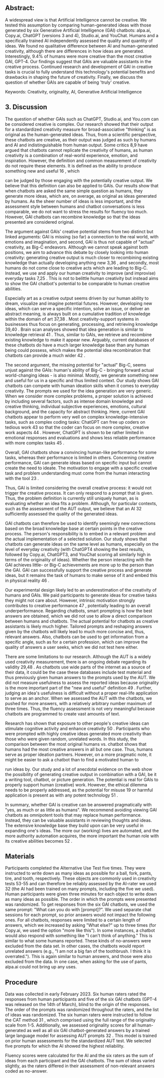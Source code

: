 ## Abstract:

A widespread view is that Artificial Intelligence cannot be creative. We tested this assumption by comparing human-generated ideas with those generated by six Generative Artificial Intelligence (GAI) chatbots:  alpa.ai, Copy.ai, ChatGPT (versions 3 and 4), Studio.ai, and YouChat. Humans and a specifically trained AI independently assessed the quality and quantity of ideas. We found no  qualitative  difference  between  AI  and  human-generated  creativity,  although  there  are differences in how ideas are generated. Interestingly, 9.4% of humans were more creative than the  most  creative  GAI,  GPT-4.  Our  findings  suggest  that  GAIs  are  valuable  assistants  in  the creative process. Continued research and development of GAI in creative tasks is crucial to fully understand this technology's potential benefits and drawbacks in shaping the future of creativity. Finally, we discuss the question of whether GAIs are capable of being 'truly' creative.

Keywords: Creativity, originality, AI, Generative Artificial Intelligence

## 3. Discussion

The question of whether GAIs such as ChatGPT, Studio.ai, and You.com can be considered creative is complex. Our research showed that their output for a standardized creativity measure for  broad-associative  "thinking"  is  as  original  as  the  human-generated  ideas.  Thus,  from  a scientific perspective, these chatbots are creative, as their output was judged as such by humans and AI and indistinguishable from human output. Some critics 8,9 have argued that chatbots cannot replicate the creativity of humans, as human creativity is a combination of real-world experience, emotion, and inspiration. However, the definition and common measurement of creativity do not require these elements. It is defined as the ability to produce something new and useful 16 , which

can  be  judged  by  those  engaging  with  the  potentially  creative  output.  We  believe  that  this definition can also be applied to GAIs. Our results show that when chatbots are asked the same simple question as humans, they generate more ideas, which are, on average, as original as ideas generated by humans. As the sheer number of ideas is less important, and the assessment style between humans and chatbot conversations is less comparable, we do not want to stress the results for fluency too much. However, GAI chatbots can recombine knowledge so that the ideas presented are considered original.

The argument against GAIs' creative potential stems from two distinct but linked arguments: GAI is missing (so far) a connection to the real world, with emotions and imagination, and second, GAI is thus not capable of "actual" creativity, as Big-C endeavors. Although we cannot speak against both positions, we aim to advance this debate by closely looking into human creativity: generating creative  output  is  much  closer  to  recombining  existing  knowledge  than  actually  developing anything  new 3,36 ,  and  secondly,  most  humans  do  not  come  close  to  creative  acts  which  are leading to Big-C. Instead, we use and apply our human creativity to improve (and improvise) everyday  tasks 7,25 .  This  is  not  to  belittle  human  creativity  but  instead  aims  to  show  the  GAI chatbot's potential to be comparable to human creative abilities.

Especially art as a creative output seems driven by our human ability to dream, visualize and imagine potential futures. However, developing new ideas, which can serve a specific intention, solve  an  issue,  or  deliver  an  abstract  meaning,  is  always  built  on  a  cumulative  tradition  of knowledge within the domain of art 37,38 . Most creativity-support systems in businesses thus focus on generating, processing, and retrieving knowledge 39,40 . Brain scan analyses showed that idea generation is similar to knowledge retrieval 41 . Thus, similar to GAIs, we retrieve and recombine existing knowledge to make it appear new. Arguably, current databases of these chatbots do have a much larger knowledge base than any human being could possess, which makes the potential idea recombination that chatbots can provide a much wider 42 .

The second argument, the missing potential for "actual" Big-C, seems unjust against the GAIs: human's ability of Big-C - bringing forward actual world-changing ideas - is also minimal. Mostly, we generate something new and useful for us in a specific and thus limited context. Our study shows GAI chatbots can compete with human ideation skills when it comes to everyday creativity. The prompts we used for the idea generation are very generic. When we consider more complex problems, a proper solution is achieved by including several factors, such as intense domain knowledge  and  creative  thinking,  individual  subjective  experiences,  emotions,  cultural background, and the capacity for abstract thinking. Here, current GAI chatbots appear to perform very well on complex knowledge-intensive tasks, such as complex coding tasks: ChatGPT can free up coders on tedious work 43 so that the coder can focus on more complex, creative work aspects 44 .  However,  ChatGPT  is  shown  to  be  rather  limited  in  emotional  responses  and evaluations and shows less reliable performance with more complex tasks 45 .

Overall, GAI chatbots show a convincing human-like performance for some tasks, whereas their performance is limited in others. Concerning creative performance, GAI can generate ideas based on specific input but cannot create the need to ideate. The motivation to engage with a specific creative task and problem understanding must come from the human interacting with the tool 23 .

Thus, GAI is limited considering the overall creative process:  it would not trigger the creative process. It can only respond to a prompt that is given. Thus, the problem definition is currently still  uniquely  human,  as  is  evaluating  whether  an  idea  fits  a  problem.  Although,  for  particular contexts, such as the assessment of the AUT output, we believe that an AI 32 sufficiently assessed the quality of the generated ideas.

GAI chatbots can therefore be used to identify seemingly new connections based on the broad knowledge base at certain points in the creative process. The person's responsibility is to embed in a relevant problem and the actual implementation of a selected solution. Our study shows that chatbots can generate ideas on the same level as humans, especially on the level of everyday creativity (with ChatGPT4 showing the best results, followed by Copy.ai, ChatGPT3, and YouChat scoring all similarly high in terms of the originality of ideas). Whether the person interacting with the GAI achieves little- or Big-C achievements are more up to the person than the GAI. GAI can successfully support the creative process and generate ideas, but it remains the task of humans to make sense of it and embed this in physical reality 46 .

Our experimental design likely led to an underestimation of the creativity of humans and GAIs. We paid participants to generate ideas for creative tasks they might not care about. However, intrinsic motivation strongly contributes to creative performance 47 , potentially leading to an overall underperformance. Regarding chatbots, smart prompting is how the best answers are obtained, which we did not use to allow a direct comparison between humans and chatbots. The actual potential for chatbots as creative assistants is likely much higher. Tailored prompts and reshaping answers given by the chatbots will likely lead to much more concise and, thus, relevant answers. Also,  chatbots  can  be  used  to  get  information  from  a  specific  angle,  such  as  for  a  certain profession, which can improve the quality of answers a user seeks, which we did not test here either.

There  are  some  limitations  to  our  research.  Although  the  AUT  is  a  widely  used  creativity measurement, there is an ongoing debate regarding its validity 29,48 . As chatbots use wide parts of the internet as a source of their data, it could be the case these databases include test material and thus previously given human answers to the prompts used by the AUT. We did not measure usefulness to assess the reported ideas because originality is the more important part of the "new and useful" definition 49 . Further, judging an idea's usefulness is difficult without a proper real-life application to serve as an anchor. When we assessed the AUT with the chatbots, we pushed for more answers,  with  a  relatively  arbitrary  number  maximum  of  three  times.  Thus,  the  fluency assessment is not very meaningful because chatbots are programmed to create vast amounts of text.

Research  has  shown  that  exposure  to  other  people's  creative  ideas  can  stimulate  cognitive activity  and  enhance  creativity 50 .  Participants  who  were  prompted  with  highly  creative  ideas generated more creativity than those who were given random, unrelated words. In this study, the comparison between the most original humans vs. chatbot shows that humans had the most creative answers in all but one case. Thus, humans serve as proper ideation partners. However, on a more pragmatic note, it might be easier to ask a chatbot than to find a motivated human to

run  ideas  by.  Our  study  and  a  lot  of  anecdotal  evidence  on  the  web  show  the  possibility  of generating  creative  output  in  combination  with  a  GAI,  be  it  a  writing  tool,  chatbot,  or  picture generation. The potential is real for GAIs to properly support human (creative) work. However, the ethical dilemma needs to be properly addressed, as the potential for misuse 19 or  harmful application is present as with any potent technology 51 .

In summary, whether GAI is creative can be answered pragmatically with "yes, as much or as little as humans". We recommend avoiding viewing GAI chatbots as omnipotent tools that may replace human performance. Instead, they can be valuable assistants in reviewing thoughts and ideas. The extensive knowledge base they build upon can be very useful in expanding one's ideas. The more our (working) lives are automated, and the more authority automation acquires, the more important the human role with its creative abilities becomes 52 .

## Materials

Participants completed the Alternative Use Test five times. They were instructed to write down as many ideas as possible for a ball, fork, pants, tire, and tooth, respectively. These objects are commonly used in creativity tests 53-55 and can therefore be reliably assessed by the AI-rater we used 32 (the AI had been trained on many prompts, including the five we used). Human participants were given three minutes for each object to write down as many ideas as possible. The order in which the prompts were presented was randomized. To get responses from the six GAI chatbots, we used the same prompt: "What can you do with [prompt]?". We used separate chat sessions for each prompt, so prior answers would not impact the following ones. For all chatbots, responses were limited to a certain length of answers, which we increased by asking "What else?" up to three times (for Copy.ai, we used the option "more like this"). In some instances, a chatbot would also respond with something like "I can't think of anything." This is similar to what some humans reported. These kinds of no-answers were excluded from the data set. In other cases, the chatbots would report unrelated answers (e.g., "I am not a big fan of the toothbrush. I think it is overrated."). This is again similar to human answers, and those were also excluded from the data. In one case, when asking for the use of pants, alpa.ai could not bring up any uses.

## Procedure

Data was collected in early February 2023. Six human raters rated the responses from human participants and five of the six GAI chatbots (GPT-4 was released on the 14th of March), blind to the origin of the responses. The order of the prompts was randomized throughout the raters, and the  list  of  ideas  was  randomized.  The  six  human  raters  were  instructed  to  follow  the  CAT method 31 , which comprised using the full range of the originality scale from 1-5. Additionally, we assessed originality  scores  for  all  human-generated  as  well  as  all  six  GAI  chatbot-generated answers by a trained large language model for assessing AUT prompts 32 . This model is trained on prior human assessments for the standardized AUT test. We selected five prompts for which the AI showed the highest reliability.

Fluency  scores  were  calculated  for  the  AI  and  the  six  raters  as  the  sum  of  ideas  from  each participant and the GAI chatbots. The sum of ideas varied slightly, as the raters differed in their assessment of non-relevant answers coded as no-answer.

